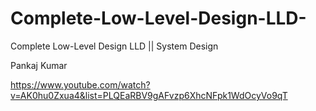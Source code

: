 # Complete-Low-Level-Design-LLD-
Complete Low-Level Design LLD   || System Design 

Pankaj Kumar 

https://www.youtube.com/watch?v=AK0hu0Zxua4&list=PLQEaRBV9gAFvzp6XhcNFpk1WdOcyVo9qT
